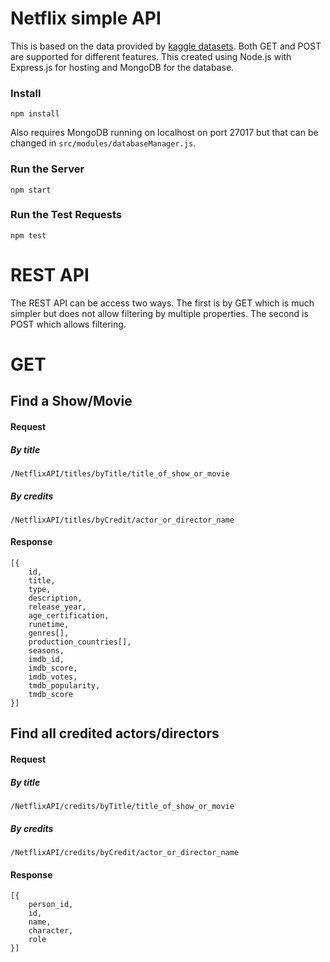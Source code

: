 # Netflix simple API
This is based on the data provided by [kaggle datasets](https://www.kaggle.com/datasets/victorsoeiro/netflix-tv-shows-and-movies). Both GET and POST are supported for different features. This created using Node.js with Express.js for hosting and MongoDB for the database.

### Install
```
npm install
```
Also requires MongoDB running on localhost on port 27017 but that can be changed in `src/modules/databaseManager.js`.

### Run the Server
```
npm start
```

### Run the Test Requests
```
npm test
```


# REST API
The REST API can be access two ways. The first is by GET which is much simpler but does not allow filtering by multiple properties. The second is POST which allows filtering.

# GET


## Find a Show/Movie

#### Request

##### By title
```
/NetflixAPI/titles/byTitle/title_of_show_or_movie
```

##### By credits
```
/NetflixAPI/titles/byCredit/actor_or_director_name
```
#### Response
```
[{
    id,
    title,
    type,
    description,
    release_year,
    age_certification,
    runetime,
    genres[],
    production_countries[],
    seasons,
    imdb_id,
    imdb_score,
    imdb_votes,
    tmdb_popularity,
    tmdb_score
}]
```

## Find all credited actors/directors

#### Request

##### By title
```
/NetflixAPI/credits/byTitle/title_of_show_or_movie
```

##### By credits
```
/NetflixAPI/credits/byCredit/actor_or_director_name
```
#### Response
```
[{
    person_id,
    id,
    name,
    character,
    role
}]
```
